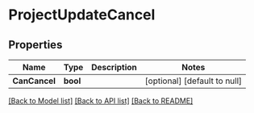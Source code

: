 # ProjectUpdateCancel

## Properties
Name | Type | Description | Notes
------------ | ------------- | ------------- | -------------
**CanCancel** | **bool** |  | [optional] [default to null]

[[Back to Model list]](../README.md#documentation-for-models) [[Back to API list]](../README.md#documentation-for-api-endpoints) [[Back to README]](../README.md)

